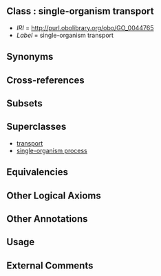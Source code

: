 
## Class : single-organism transport

 * *IRI* = http://purl.obolibrary.org/obo/GO_0044765
 * *Label* = single-organism transport

## Synonyms


## Cross-references


## Subsets


## Superclasses

 * [transport](../../GO/10/GO_0006810.md)
 * [single-organism process](../../GO/99/GO_0044699.md)

## Equivalencies


## Other Logical Axioms


## Other Annotations


## Usage


## External Comments

